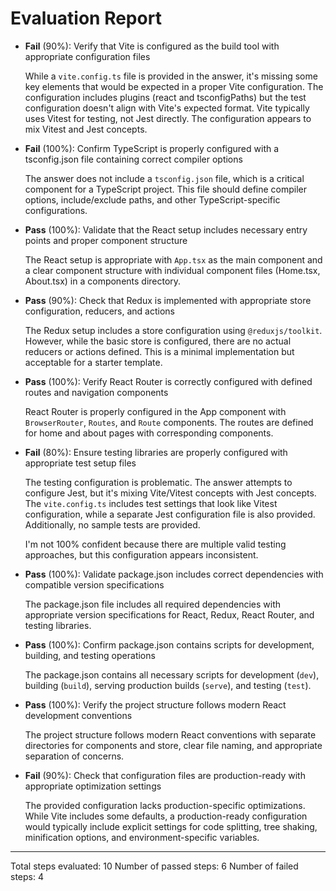 # Evaluation Report

- **Fail** (90%): Verify that Vite is configured as the build tool with appropriate configuration files
  
  While a `vite.config.ts` file is provided in the answer, it's missing some key elements that would be expected in a proper Vite configuration. The configuration includes plugins (react and tsconfigPaths) but the test configuration doesn't align with Vite's expected format. Vite typically uses Vitest for testing, not Jest directly. The configuration appears to mix Vitest and Jest concepts.

- **Fail** (100%): Confirm TypeScript is properly configured with a tsconfig.json file containing correct compiler options
  
  The answer does not include a `tsconfig.json` file, which is a critical component for a TypeScript project. This file should define compiler options, include/exclude paths, and other TypeScript-specific configurations.

- **Pass** (100%): Validate that the React setup includes necessary entry points and proper component structure
  
  The React setup is appropriate with `App.tsx` as the main component and a clear component structure with individual component files (Home.tsx, About.tsx) in a components directory.

- **Pass** (90%): Check that Redux is implemented with appropriate store configuration, reducers, and actions
  
  The Redux setup includes a store configuration using `@reduxjs/toolkit`. However, while the basic store is configured, there are no actual reducers or actions defined. This is a minimal implementation but acceptable for a starter template.

- **Pass** (100%): Verify React Router is correctly configured with defined routes and navigation components
  
  React Router is properly configured in the App component with `BrowserRouter`, `Routes`, and `Route` components. The routes are defined for home and about pages with corresponding components.

- **Fail** (80%): Ensure testing libraries are properly configured with appropriate test setup files
  
  The testing configuration is problematic. The answer attempts to configure Jest, but it's mixing Vite/Vitest concepts with Jest concepts. The `vite.config.ts` includes test settings that look like Vitest configuration, while a separate Jest configuration file is also provided. Additionally, no sample tests are provided.
  
  I'm not 100% confident because there are multiple valid testing approaches, but this configuration appears inconsistent.

- **Pass** (100%): Validate package.json includes correct dependencies with compatible version specifications
  
  The package.json file includes all required dependencies with appropriate version specifications for React, Redux, React Router, and testing libraries.

- **Pass** (100%): Confirm package.json contains scripts for development, building, and testing operations
  
  The package.json contains all necessary scripts for development (`dev`), building (`build`), serving production builds (`serve`), and testing (`test`).

- **Pass** (100%): Verify the project structure follows modern React development conventions
  
  The project structure follows modern React conventions with separate directories for components and store, clear file naming, and appropriate separation of concerns.

- **Fail** (90%): Check that configuration files are production-ready with appropriate optimization settings
  
  The provided configuration lacks production-specific optimizations. While Vite includes some defaults, a production-ready configuration would typically include explicit settings for code splitting, tree shaking, minification options, and environment-specific variables.

---

Total steps evaluated: 10
Number of passed steps: 6
Number of failed steps: 4